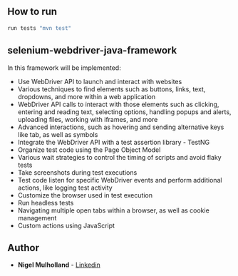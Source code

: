 ## How to run
```bash
run tests "mvn test"
```
## selenium-webdriver-java-framework

In this framework will be implemented:
* Use WebDriver API to launch and interact with websites
* Various techniques to find elements such as buttons, links, text, dropdowns, and more within a web application
* WebDriver API calls to interact with those elements such as clicking, entering and reading text, selecting options, handling popups and alerts, uploading files, working with iframes, and more
* Advanced interactions, such as hovering and sending alternative keys like tab, as well as symbols
* Integrate the WebDriver API with a test assertion library - TestNG
* Organize test code using the Page Object Model  
* Various wait strategies to control the timing of scripts and avoid flaky tests
* Take screenshots during test executions
* Test code listen for specific WebDriver events and perform additional actions, like logging test activity
* Customize the browser used in test execution
* Run headless tests
* Navigating multiple open tabs within a browser, as well as cookie management
* Custom actions using JavaScript

## Author
* **Nigel Mulholland** - [Linkedin](https://www.linkedin.com/in/nigel-mulholland/) 